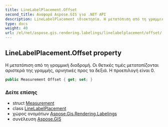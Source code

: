 ```yaml
---
title: LineLabelPlacement.Offset
second_title: Αναφορά Aspose.GIS για .NET API
description: LineLabelPlacement ιδιοκτησία. Η μετατόπιση από τη γραμμική διαδρομή. Οι θετικές τιμές μετατοπίζονται αριστερά της γραμμής αρνητικές προς τα δεξιά. Η προεπιλογή είναι 0.
type: docs
weight: 40
url: /el/net/aspose.gis.rendering.labelings/linelabelplacement/offset/
---
```

## LineLabelPlacement.Offset property

Η μετατόπιση από τη γραμμική διαδρομή. Οι θετικές τιμές μετατοπίζονται αριστερά της γραμμής, αρνητικές προς τα δεξιά. Η προεπιλογή είναι 0.

```csharp
public Measurement Offset { get; set; }
```

### Δείτε επίσης

* struct [Measurement](../../../aspose.gis.rendering/measurement/)
* class [LineLabelPlacement](../)
* χώρος ονομάτων [Aspose.Gis.Rendering.Labelings](../../linelabelplacement/)
* συνέλευση [Aspose.GIS](../../../)



